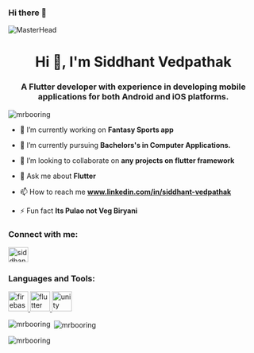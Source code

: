 ### Hi there 👋
![MasterHead](https://mobiosolutions.com/wp-content/uploads/2020/07/Group-3.png)
<h1 align="center">Hi 👋, I'm Siddhant Vedpathak</h1>
<h3 align="center">A Flutter developer with experience in developing mobile applications for both Android and iOS platforms.</h3>
<img_align="right" alt="Coding" width="400" src="https://media.tenor.com/-Fbyl7vqHiYAAAAj/goma-cat.gif">
<p align="left"> <img src="https://komarev.com/ghpvc/?username=mrbooring&label=Profile%20views&color=0e75b6&style=flat" alt="mrbooring" /> </p>

- 🔭 I’m currently working on **Fantasy Sports app**

- 🌱 I’m currently pursuing **Bachelors's in Computer Applications.**

- 👯 I’m looking to collaborate on **any projects on flutter framework**

- 💬 Ask me about **Flutter**

- 📫 How to reach me **www.linkedin.com/in/siddhant-vedpathak**

- ⚡ Fun fact **Its Pulao not Veg Biryani**

<h3 align="left">Connect with me:</h3>
<p align="left">
<a href="https://linkedin.com/in/siddhant vedpathak" target="blank"><img align="center" src="https://raw.githubusercontent.com/rahuldkjain/github-profile-readme-generator/master/src/images/icons/Social/linked-in-alt.svg" alt="siddhant vedpathak" height="30" width="40" /></a>
</p>

<h3 align="left">Languages and Tools:</h3>
<p align="left"> <a href="https://firebase.google.com/" target="_blank" rel="noreferrer"> <img src="https://www.vectorlogo.zone/logos/firebase/firebase-icon.svg" alt="firebase" width="40" height="40"/> </a> <a href="https://flutter.dev" target="_blank" rel="noreferrer"> <img src="https://www.vectorlogo.zone/logos/flutterio/flutterio-icon.svg" alt="flutter" width="40" height="40"/> </a> <a href="https://unity.com/" target="_blank" rel="noreferrer"> <img src="https://www.vectorlogo.zone/logos/unity3d/unity3d-icon.svg" alt="unity" width="40" height="40"/> </a> </p>

<p><img align="left" src="https://github-readme-stats.vercel.app/api/top-langs?username=mrbooring&show_icons=true&locale=en&layout=compact" alt="mrbooring" /></p>

<p>&nbsp;<img align="center" src="https://github-readme-stats.vercel.app/api?username=mrbooring&show_icons=true&locale=en" alt="mrbooring" /></p>

<p><img align="center" src="https://github-readme-streak-stats.herokuapp.com/?user=mrbooring&" alt="mrbooring" /></p>
